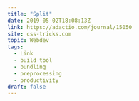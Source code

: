 ```yaml
---
title: "Split"
date: 2019-05-02T18:08:13Z
link: https://adactio.com/journal/15050
site: css-tricks.com
topic: Webdev
tags:
  - Link
  - build tool
  - bundling
  - preprocessing
  - productivity
draft: false
---
```

